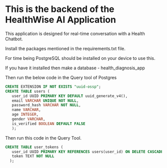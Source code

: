 # This is the backend of the HealthWise AI Application
 This application is designed for real-time conversation with a Health Chatbot.

 Install the packages mentioned in the requirements.txt file.

For time being PostgreSQL should be installed on your device to use this. 

If you have it installed then make a database - health_diagnosis_app

 Then run the below code in the Query tool of Postgres
 
 ```sql
 CREATE EXTENSION IF NOT EXISTS "uuid-ossp";
 CREATE TABLE users (
    user_id UUID PRIMARY KEY DEFAULT uuid_generate_v4(),
    email VARCHAR UNIQUE NOT NULL,
    password_hash VARCHAR NOT NULL,
    name VARCHAR,
    age INTEGER,
    gender VARCHAR,
    is_verified BOOLEAN DEFAULT FALSE
    );
```

Then run this code in the Query Tool.

 ```sql
 CREATE TABLE user_tokens (
    user_id UUID PRIMARY KEY REFERENCES users(user_id) ON DELETE CASCADE,
    token TEXT NOT NULL
   );
```



